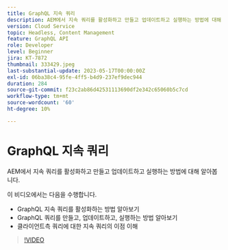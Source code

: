```yaml
---
title: GraphQL 지속 쿼리
description: AEM에서 지속 쿼리를 활성화하고 만들고 업데이트하고 실행하는 방법에 대해 알아봅니다.
version: Cloud Service
topic: Headless, Content Management
feature: GraphQL API
role: Developer
level: Beginner
jira: KT-7872
thumbnail: 333429.jpeg
last-substantial-update: 2023-05-17T00:00:00Z
exl-id: 06ba38c4-95fe-4ff5-b4d9-237ef9dec944
duration: 284
source-git-commit: f23c2ab86d42531113690df2e342c65060b5c7cd
workflow-type: tm+mt
source-wordcount: '60'
ht-degree: 10%

---
```


# GraphQL 지속 쿼리

AEM에서 지속 쿼리를 활성화하고 만들고 업데이트하고 실행하는 방법에 대해 알아봅니다.

이 비디오에서는 다음을 수행합니다.

+ GraphQL 지속 쿼리를 활성화하는 방법 알아보기
+ GraphQL 쿼리를 만들고, 업데이트하고, 실행하는 방법 알아보기
+ 클라이언트측 쿼리에 대한 지속 쿼리의 이점 이해

>[!VIDEO](https://video.tv.adobe.com/v/333429?quality=12&learn=on)
